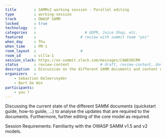 ```yaml
---
title        : SAMMv2 working session - Parallel editing
type         : working-session
track        : OWASP SAMM
locked       : true
technology   :
categories   :                      # GDPR, Juice Shop, etc.
featured     :                    # review with summit team "yes"
when_day     : Thu
when_time    : PM-1
room_layout  :                    #
room_id      : villa-1
session_slack: https://os-summit.slack.com/messages/CAWEU9CRM
status       : review-content              # draft, review-content, done
description  : Discussion on the different SAMM documents and content editing.
organizers   :
    - Sebastien Deleersnyder
    - Bart De Win
participants:
    - you ?
---
```


Discussing the current state of the different SAMM documents (quickstart guide, how-to guide, ...) to analyse the updates that are required to the documents. Furthermore, further editing of the core model as required.

Session Requirements: Familiarity with the OWASP SAMM v1.5 and v2 models.
